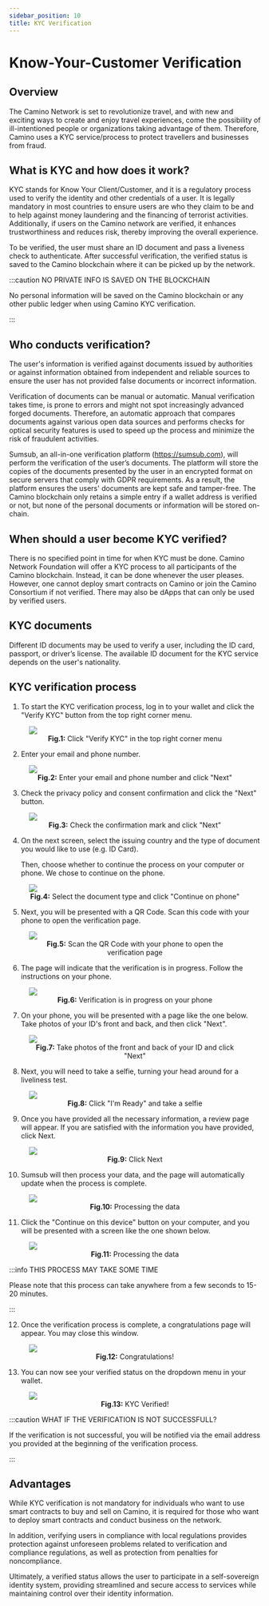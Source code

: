 ```yaml
---
sidebar_position: 10
title: KYC Verification
---
```


# Know-Your-Customer Verification

## Overview

The Camino Network is set to revolutionize travel, and with new and exciting ways to
create and enjoy travel experiences, come the possibility of ill-intentioned people
or organizations taking advantage of them. Therefore, Camino uses a KYC service/process
to protect travellers and businesses from fraud.

## What is KYC and how does it work?

KYC stands for Know Your Client/Customer, and it is a regulatory process used to verify
the identity and other credentials of a user. It is legally mandatory in most countries
to ensure users are who they claim to be and to help against money laundering and
the financing of terrorist activities. Additionally, if users on the Camino network are
verified, it enhances trustworthiness and reduces risk, thereby improving the overall
experience.

To be verified, the user must share an ID document and pass a liveness check to authenticate.
After successful verification, the verified status is saved to the Camino blockchain where
it can be picked up by the network.

:::caution NO PRIVATE INFO IS SAVED ON THE BLOCKCHAIN

No personal information will be saved on the Camino blockchain or any other public ledger
when using Camino KYC verification.

:::

## Who conducts verification?

The user's information is verified against documents issued by authorities or against
information obtained from independent and reliable sources to ensure the user has not
provided false documents or incorrect information.

Verification of documents can be manual or automatic. Manual verification takes time,
is prone to errors and might not spot increasingly advanced forged documents. Therefore,
an automatic approach that compares documents against various open data sources and performs
checks for optical security features is used to speed up the process and minimize the risk
of fraudulent activities.

Sumsub, an all-in-one verification platform (https://sumsub.com), will perform the verification
of the user’s documents. The platform will store the copies of the documents presented
by the user in an encrypted format on secure servers that comply with GDPR requirements.
As a result, the platform ensures the users' documents are kept safe and tamper-free. The Camino
blockchain only retains a simple entry if a wallet address is verified or not, but none of the
personal documents or information will be stored on-chain.

## When should a user become KYC verified?

There is no specified point in time for when KYC must be done. Camino Network Foundation will
offer a KYC process to all participants of the Camino blockchain. Instead, it can be done
whenever the user pleases. However, one cannot deploy smart contracts on Camino or join
the Camino Consortium if not verified. There may also be dApps that can only be used by verified users.

## KYC documents

Different ID documents may be used to verify a user, including the ID card, passport, or driver’s license.
The available ID document for the KYC service depends on the user's nationality.

## KYC verification process

1. To start the KYC verification process, log in to your wallet and click the "Verify KYC" button
   from the top right corner menu.

<figure>
<img class="zoom" src="/img/kyc/1-kyc-verify.png#center"/>
<figcaption align="center"><b>Fig.1:</b> Click "Verify KYC" in the top right corner menu</figcaption>
</figure>

2. Enter your email and phone number.

<figure>
<img class="zoom" src="/img/kyc/2-kyc-enter-email-phone.png#center"/>
<figcaption align="center"><b>Fig.2:</b> Enter your email and phone number and click "Next"</figcaption>
</figure>

3. Check the privacy policy and consent confirmation and click the "Next" button.

<figure>
<img class="zoom" src="/img/kyc/3-kyc-confirm.png#center"/>
<figcaption align="center"><b>Fig.3:</b> Check the confirmation mark and click "Next"</figcaption>
</figure>

4. On the next screen, select the issuing country and the type of document you would like to use (e.g. ID Card).

   Then, choose whether to continue the process on your computer or phone. We chose to continue on the phone.

<figure>
<img class="zoom" src="/img/kyc/4-kyc-select-id-cont-phone.png#center"/>
<figcaption align="center"><b>Fig.4:</b> Select the document type and click "Continue on phone"</figcaption>
</figure>

5. Next, you will be presented with a QR Code. Scan this code with your phone to open the verification page.

<figure>
<img class="zoom" src="/img/kyc/5-kyc-qr-code.png#center"/>
<figcaption align="center"><b>Fig.5:</b> Scan the QR Code with your phone to open the verification page</figcaption>
</figure>

6. The page will indicate that the verification is in progress. Follow the instructions on your phone.

<figure>
<img class="zoom" src="/img/kyc/6-kyc-verification-in-progress.png#center"/>
<figcaption align="center"><b>Fig.6:</b> Verification is in progress on your phone</figcaption>
</figure>

7. On your phone, you will be presented with a page like the one below. Take photos of your ID's front and back, and then click "Next".

<figure>
<span class="phonescr"><img class="zoom" src="/img/kyc/7.1-kyc-phone-id-scan.png#center"/></span>
<figcaption align="center"><b>Fig.7:</b> Take photos of the front and back of your ID and click "Next"</figcaption>
</figure>

8. Next, you will need to take a selfie, turning your head around for a liveliness test.

<figure>
<span class="phonescr"><img class="zoom" src="/img/kyc/7.2-kyc-phone-selfie.png#center"/></span>
<figcaption align="center"><b>Fig.8:</b> Click "I'm Ready" and take a selfie</figcaption>
</figure>

9. Once you have provided all the necessary information, a review page will appear. If you are satisfied with the information you have provided, click Next.

<figure>
<span class="phonescr"><img class="zoom" src="/img/kyc/7.3-kyc-phone-review.png#center"/></span>
<figcaption align="center"><b>Fig.9:</b> Click Next</figcaption>
</figure>

10. Sumsub will then process your data, and the page will automatically update when the process is complete.

<figure>
<span class="phonescr"><img class="zoom" src="/img/kyc/7.4-kyc-phone-status.png#center"/></span>
<figcaption align="center"><b>Fig.10:</b> Processing the data</figcaption>
</figure>

11. Click the "Continue on this device" button on your computer, and you will be presented with a screen like the one shown below.

<figure>
<img class="zoom" src="/img/kyc/8-kyc-processing-data.png#center"/>
<figcaption align="center"><b>Fig.11:</b> Processing the data</figcaption>
</figure>

:::info THIS PROCESS MAY TAKE SOME TIME

Please note that this process can take anywhere from a few seconds to 15-20 minutes.

:::

12. Once the verification process is complete, a congratulations page will appear. You may close this window.

<figure>
<img class="zoom" src="/img/kyc/9-kyc-congratulations.png#center"/>
<figcaption align="center"><b>Fig.12:</b> Congratulations!</figcaption>
</figure>

13. You can now see your verified status on the dropdown menu in your wallet.

<figure>
<img class="zoom" src="/img/kyc/10-kyc-verified.png#center"/>
<figcaption align="center"><b>Fig.13:</b> KYC Verified!</figcaption>
</figure>

:::caution WHAT IF THE VERIFICATION IS NOT SUCCESSFULL?

If the verification is not successful, you will be notified via the email address you provided at the beginning of the verification process.

:::

## Advantages

While KYC verification is not mandatory for individuals who want to use smart contracts to buy and sell
on Camino, it is required for those who want to deploy smart contracts and conduct business on the network.

In addition, verifying users in compliance with local regulations provides protection against unforeseen
problems related to verification and compliance regulations, as well as protection from penalties for noncompliance.

Ultimately, a verified status allows the user to participate in a self-sovereign identity system, providing
streamlined and secure access to services while maintaining control over their identity information.
